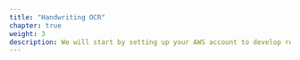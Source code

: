 ```yaml
---
title: "Handwriting OCR"
chapter: true
weight: 3
description: We will start by setting up your AWS account to develop robot applications with AWS RoboMaker. 
---
```

